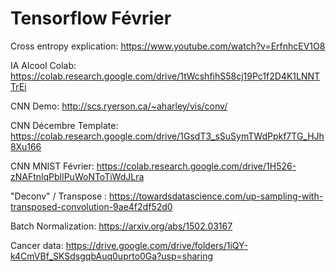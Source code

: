 # Tensorflow Février


Cross entropy explication: https://www.youtube.com/watch?v=ErfnhcEV1O8

IA Alcool Colab: https://colab.research.google.com/drive/1tWcshfihS58cj19Pc1f2D4K1LNNTTrEi

CNN Demo: http://scs.ryerson.ca/~aharley/vis/conv/

CNN Décembre Template: https://colab.research.google.com/drive/1GsdT3_sSuSymTWdPpkf7TG_HJh8Xu166

CNN MNIST Février: https://colab.research.google.com/drive/1H526-zNAFtnlqPbIlPuWoNToTiWdJLra

"Deconv" / Transpose : https://towardsdatascience.com/up-sampling-with-transposed-convolution-9ae4f2df52d0

Batch Normalization: https://arxiv.org/abs/1502.03167

Cancer data: https://drive.google.com/drive/folders/1iQY-k4CmVBf_SKSdsgqbAuq0uprto0Ga?usp=sharing
